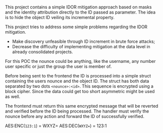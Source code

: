 This project contains a simple IDOR mitigation approach based on masks and the identity attribution directly to the ID passed as parameter. The idea is to hide the object ID veiling its incremental property.

This project tries to address some simple problems regarding the IDOR mitigation.
- Make discovery unfeasible through ID increment in brute force attacks;
- Decrease the difficulty of implementing mitigation at the data level in already consolidated projects.

For this POC the nounce could be anything, like the username, any number user specific or just the group the user is member of.

Before being sent to the frontend the ID is processed into a simple struct containing the users nounce and the object ID. The struct has both data separated by two dots `<nounce>:<id>`. This sequence is encrypted using a block cipher. Since the data could get too short asymmetric might be used as well.

The frontend must return this same encrypted message that will be reverted and verified before the ID being processed. The handler must verify the nounce before any action and forward the ID of successfully verified.


AES:ENC(`123:1`) = WXYZ=
AES:DEC(`WXYZ=`) = 123:1